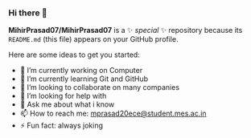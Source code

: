 ### Hi there 👋


**MihirPrasad07/MihirPrasad07** is a ✨ _special_ ✨ repository because its `README.md` (this file) appears on your GitHub profile.

Here are some ideas to get you started:

- 🔭 I’m currently working on Computer
- 🌱 I’m currently learning Git and GitHub
- 👯 I’m looking to collaborate on many companies
- 🤔 I’m looking for help with
- 💬 Ask me about what i know
- 📫 How to reach me: mprasad20ece@student.mes.ac.in
- ⚡ Fun fact: always joking


